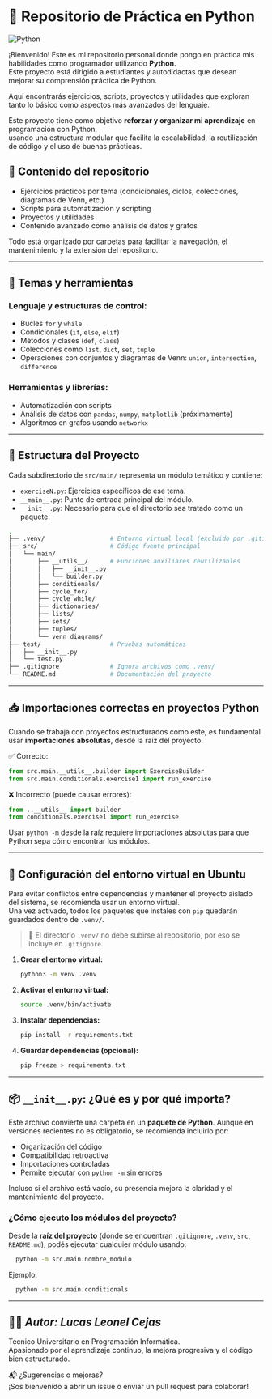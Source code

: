 # 🐍 Repositorio de Práctica en Python

![Python](https://img.shields.io/badge/Python-3.x-blue?logo=python)

¡Bienvenido! Este es mi repositorio personal donde pongo en práctica mis habilidades como programador utilizando **Python**.  
Este proyecto está dirigido a estudiantes y autodidactas que desean mejorar su comprensión práctica de Python.

Aquí encontrarás ejercicios, scripts, proyectos y utilidades que exploran tanto lo básico como aspectos más avanzados del lenguaje.

Este proyecto tiene como objetivo **reforzar y organizar mi aprendizaje** en programación con Python,  
usando una estructura modular que facilita la escalabilidad, la reutilización de código y el uso de buenas prácticas.

## 📂 Contenido del repositorio

- Ejercicios prácticos por tema (condicionales, ciclos, colecciones, diagramas de Venn, etc.)
- Scripts para automatización y scripting
- Proyectos y utilidades
- Contenido avanzado como análisis de datos y grafos

Todo está organizado por carpetas para facilitar la navegación, el mantenimiento y la extensión del repositorio.

---

## 🧰 Temas y herramientas

### Lenguaje y estructuras de control:

- Bucles `for` y `while`
- Condicionales (`if`, `else`, `elif`)
- Métodos y clases (`def`, `class`) 
- Colecciones como `list`, `dict`, `set`, `tuple`
- Operaciones con conjuntos y diagramas de Venn: `union`, `intersection`, `difference` 

### Herramientas y librerías:

- Automatización con scripts
- Análisis de datos con `pandas`, `numpy`, `matplotlib` (próximamente)
- Algoritmos en grafos usando `networkx`

---

## 📁 Estructura del Proyecto

Cada subdirectorio de `src/main/` representa un módulo temático y contiene:

- `exerciseN.py`: Ejercicios específicos de ese tema.
- `__main__.py`: Punto de entrada principal del módulo.
- `__init__.py`: Necesario para que el directorio sea tratado como un paquete.

```bash
.
├── .venv/                  # Entorno virtual local (excluido por .gitignore)
├── src/                    # Código fuente principal
│   └── main/
│       ├── __utils__/      # Funciones auxiliares reutilizables
│       │   ├── __init__.py
│       │   └── builder.py
│       ├── conditionals/
│       ├── cycle_for/
│       ├── cycle_while/
│       ├── dictionaries/
│       ├── lists/
│       ├── sets/
│       ├── tuples/
│       └── venn_diagrams/
├── test/                   # Pruebas automáticas
│   ├── __init__.py
│   └── test.py
├── .gitignore              # Ignora archivos como .venv/
└── README.md               # Documentación del proyecto
```

--- 

## 📥 Importaciones correctas en proyectos Python

Cuando se trabaja con proyectos estructurados como este, es fundamental usar **importaciones absolutas**, desde la raíz del proyecto.

✅ Correcto:
```python
from src.main.__utils__.builder import ExerciseBuilder
from src.main.conditionals.exercise1 import run_exercise
```

❌ Incorrecto (puede causar errores):
```python
from ..__utils__ import builder
from conditionals.exercise1 import run_exercise
```

Usar `python -m` desde la raíz requiere importaciones absolutas para que Python sepa cómo encontrar los módulos.

---

## 🔧 Configuración del entorno virtual en Ubuntu

Para evitar conflictos entre dependencias y mantener el proyecto aislado del sistema, se recomienda usar un entorno virtual.  
Una vez activado, todos los paquetes que instales con `pip` quedarán guardados dentro de `.venv/`.

> 📝 El directorio `.venv/` no debe subirse al repositorio, por eso se incluye en `.gitignore`.

1. **Crear el entorno virtual:**

    ```bash
    python3 -m venv .venv
    ```

2. **Activar el entorno virtual:**

    ```bash
    source .venv/bin/activate
    ```

3. **Instalar dependencias:**

    ```bash
    pip install -r requirements.txt
    ```

4. **Guardar dependencias (opcional):**

    ```bash
    pip freeze > requirements.txt
    ```

---

## 📦 `__init__.py`: ¿Qué es y por qué importa?

Este archivo convierte una carpeta en un **paquete de Python**. Aunque en versiones recientes no es obligatorio, se recomienda incluirlo por:

- Organización del código
- Compatibilidad retroactiva 
- Importaciones controladas
- Permite ejecutar con `python -m` sin errores

Incluso si el archivo está vacío, su presencia mejora la claridad y el mantenimiento del proyecto.

### ¿Cómo ejecuto los módulos del proyecto?

Desde la **raíz del proyecto** (donde se encuentran `.gitignore`, `.venv`, `src`, `README.md`), podés ejecutar cualquier módulo usando:

```bash
  python -m src.main.nombre_modulo
```

Ejemplo:
```bash
  python -m src.main.conditionals
```

---

## 👨‍💻 _Autor: Lucas Leonel Cejas_

Técnico Universitario en Programación Informática.  
Apasionado por el aprendizaje continuo, la mejora progresiva y el código bien estructurado.

📬 ¿Sugerencias o mejoras?  
¡Sos bienvenido a abrir un issue o enviar un pull request para colaborar!